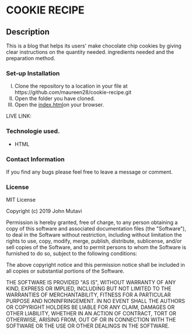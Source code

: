 # COOKIE RECIPE

## Description
This is a blog that helps its users' make chocolate chip cookies by giving clear instructions on the quantity needed. ingredients needed and the preparation method. 

### Set-up Installation
<ol type="I">
<li>Clone the repository to a location in your file at https://github.com/maureen28/cookie-recipe.git</li>
<li>Open the folder you have cloned.</li>
<li>Open the <ins>index.html</ins>on your browser.</li>
</ol>
LIVE LINK: 

### Technologie used.
<ul list-style-type="circle">
<li>HTML</li>
</ul>

### Contact Information
If you find any bugs please feel free to leave a message or comment.

### License
MIT License

Copyright (c) 2019 John Mutavi

Permission is hereby granted, free of charge, to any person obtaining a copy
of this software and associated documentation files (the "Software"), to deal
in the Software without restriction, including without limitation the rights
to use, copy, modify, merge, publish, distribute, sublicense, and/or sell
copies of the Software, and to permit persons to whom the Software is
furnished to do so, subject to the following conditions:

The above copyright notice and this permission notice shall be included in all
copies or substantial portions of the Software.

THE SOFTWARE IS PROVIDED "AS IS", WITHOUT WARRANTY OF ANY KIND, EXPRESS OR
IMPLIED, INCLUDING BUT NOT LIMITED TO THE WARRANTIES OF MERCHANTABILITY,
FITNESS FOR A PARTICULAR PURPOSE AND NONINFRINGEMENT. IN NO EVENT SHALL THE
AUTHORS OR COPYRIGHT HOLDERS BE LIABLE FOR ANY CLAIM, DAMAGES OR OTHER
LIABILITY, WHETHER IN AN ACTION OF CONTRACT, TORT OR OTHERWISE, ARISING FROM,
OUT OF OR IN CONNECTION WITH THE SOFTWARE OR THE USE OR OTHER DEALINGS IN THE
SOFTWARE.